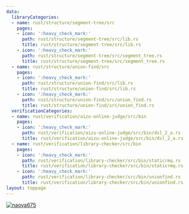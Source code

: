 ```yaml
---
data:
  libraryCategories:
  - name: rust/structure/segment-tree/src
    pages:
    - icon: ':heavy_check_mark:'
      path: rust/structure/segment-tree/src/lib.rs
      title: rust/structure/segment-tree/src/lib.rs
    - icon: ':heavy_check_mark:'
      path: rust/structure/segment-tree/src/segment_tree.rs
      title: rust/structure/segment-tree/src/segment_tree.rs
  - name: rust/structure/union-find/src
    pages:
    - icon: ':heavy_check_mark:'
      path: rust/structure/union-find/src/lib.rs
      title: rust/structure/union-find/src/lib.rs
    - icon: ':heavy_check_mark:'
      path: rust/structure/union-find/src/union_find.rs
      title: rust/structure/union-find/src/union_find.rs
  verificationCategories:
  - name: rust/verification/aizu-online-judge/src/bin
    pages:
    - icon: ':heavy_check_mark:'
      path: rust/verification/aizu-online-judge/src/bin/dsl_2_a.rs
      title: rust/verification/aizu-online-judge/src/bin/dsl_2_a.rs
  - name: rust/verification/library-checker/src/bin
    pages:
    - icon: ':heavy_check_mark:'
      path: rust/verification/library-checker/src/bin/staticrmq.rs
      title: rust/verification/library-checker/src/bin/staticrmq.rs
    - icon: ':heavy_check_mark:'
      path: rust/verification/library-checker/src/bin/unionfind.rs
      title: rust/verification/library-checker/src/bin/unionfind.rs
layout: toppage
---
```

[![naoya675](https://img.shields.io/endpoint?url=https%3A%2F%2Fatcoder-badges.now.sh%2Fapi%2Fatcoder%2Fjson%2Fnaoya675)](https://atcoder.jp/users/naoya675)
